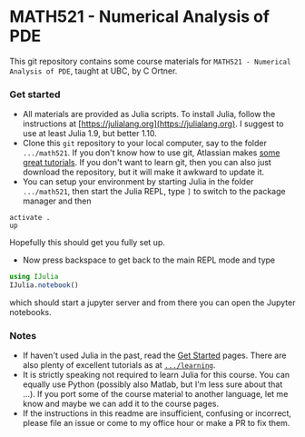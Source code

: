 
# MATH521 - Numerical Analysis of PDE

This git repository contains some course materials for `MATH521 - Numerical Analysis of PDE`, taught at UBC, by C Ortner. 

### Get started 

- All materials are provided as Julia scripts. To install Julia, follow the instructions at [https://julialang.org](https://julialang.org). I suggest to use at least Julia 1.9, but better 1.10. 
- Clone this `git` repository to your local computer, say to the folder `.../math521`. If you don't know how to use git, Atlassian makes [some great tutorials](https://www.atlassian.com/git/tutorials). If you don't want to learn git, then you can also just download the repository, but it will make it awkward to update it.
- You can setup your environment by starting Julia in the folder `.../math521`, then start the Julia REPL, type `]` to switch to the package manager and then 
``` 
activate .
up
```
Hopefully this should get you fully set up. 
- Now press backspace to get back to the main REPL mode and type 
```julia 
using IJulia 
IJulia.notebook() 
```
which should start a jupyter server and from there you can open the Jupyter notebooks. 

### Notes 

- If haven't used Julia in the past, read the [Get Started](https://julialang.org/learning/getting-started/) pages. There are also plenty of excellent tutorials as at [`.../learning`](https://julialang.org/learning/).
- It is strictly speaking not required to learn Julia for this course. You can equally use Python (possibly also Matlab, but I'm less sure about that ...). If you port some of the course material to another language, let me know and maybe we can add it to the course pages. 
- If the instructions in this readme are insufficient, confusing or incorrect, please file an issue or come to my office hour or make a PR to fix them. 



